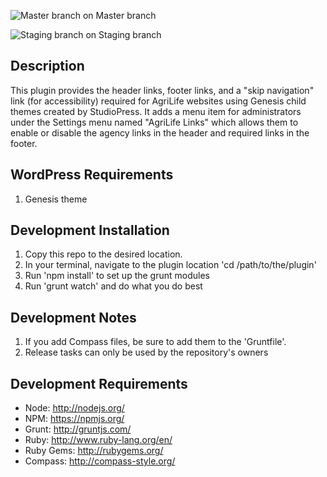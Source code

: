![Master branch](https://codeship.com/projects/64163570-057c-0134-7ba3-3e31f9e0f6b8/status?branch=master) on Master branch

![Staging branch](https://codeship.com/projects/64163570-057c-0134-7ba3-3e31f9e0f6b8/status?branch=staging) on Staging branch

## Description

This plugin provides the header links, footer links, and a "skip navigation" link (for accessibility) required for AgriLife websites using Genesis child themes created by StudioPress. It adds a menu item for administrators under the Settings menu named "AgriLife Links" which allows them to enable or disable the agency links in the header and required links in the footer.

## WordPress Requirements

1. Genesis theme

## Development Installation

1. Copy this repo to the desired location.
2. In your terminal, navigate to the plugin location 'cd /path/to/the/plugin'
3. Run 'npm install' to set up the grunt modules
4. Run 'grunt watch' and do what you do best

## Development Notes

1. If you add Compass files, be sure to add them to the 'Gruntfile'.
2. Release tasks can only be used by the repository's owners

## Development Requirements

* Node: http://nodejs.org/
* NPM: https://npmjs.org/
* Grunt: http://gruntjs.com/
* Ruby: http://www.ruby-lang.org/en/
* Ruby Gems: http://rubygems.org/
* Compass: http://compass-style.org/
